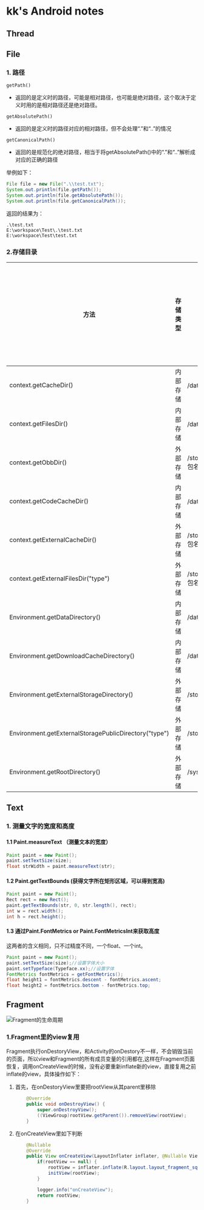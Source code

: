 # kk's Android notes



## Thread





## File



### 1. 路径

`getPath()`

* 返回的是定义时的路径，可能是相对路径，也可能是绝对路径，这个取决于定义时用的是相对路径还是绝对路径。

`getAbsolutePath()`

* 返回的是定义时的路径对应的相对路径，但不会处理“.”和“..”的情况

`getCanonicalPath()`

* 返回的是规范化的绝对路径，相当于将getAbsolutePath()中的“.”和“..”解析成对应的正确的路径



举例如下：

```java
File file = new File(".\\test.txt"); 
System.out.println(file.getPath()); 
System.out.println(file.getAbsolutePath()); 
System.out.println(file.getCanonicalPath()); 
```

返回的结果为：

```shell
.\test.txt 
E:\workspace\Test\.\test.txt 
E:\workspace\Test\test.txt 
```

### 2.存储目录

| 方法                                                  | 存储类型 | 存储路径                                           | 是否需要存储权限 | 应用删除后目录是否保留 |      | api  |
| ----------------------------------------------------- | -------- | -------------------------------------------------- | ---------------- | ---------------------- | ---- | ---- |
| context.getCacheDir()                                 | 内部存储 | /data/user/0/包名/cache                            | 不需要           | 不保留                 |      | 1    |
| context.getFilesDir()                                 | 内部存储 | /data/user/0/包名/files                            | 不需要           | 不保留                 |      | 1    |
| context.getObbDir()                                   | 外部存储 | /storage/emulated/0/Android/obb/包名               | 需要             | 不保留                 |      | 11   |
| context.getCodeCacheDir()                             | 内部存储 | /data/user/0/包名/code_cache                       | 不需要           | 不保留                 |      | 21   |
| context.getExternalCacheDir()                         | 外部存储 | /storage/emulated/0/Android/data/包名/cache        | 需要             | 不保留                 |      | 8    |
| context.getExternalFilesDir("type")                   | 外部存储 | /storage/emulated/0/Android/data/包名/files/“type” | 需要             | 不保留                 |      | 8    |
| Environment.getDataDirectory()                        | 内部存储 | /data                                              | Root             |                        |      | 1    |
| Environment.getDownloadCacheDirectory()               | 内部存储 | /data/cache                                        | Root             |                        |      | 1    |
| Environment.getExternalStorageDirectory()             | 外部存储 | /storage/emulated/0                                | 需要             | 保留                   |      | 1    |
| Environment.getExternalStoragePublicDirectory("type") | 外部存储 | /storage/emulated/0/"type"                         | 需要             | 保留                   |      | 8    |
| Environment.getRootDirectory()                        | 外部存储 | /system                                            | Root             |                        |      |      |



## Text

### 1. 测量文字的宽度和高度

#### 1.1 Paint.measureText （测量文本的宽度）

```java
Paint paint = new Paint();
paint.setTextSize(size);
float strWidth = paint.measureText(str);
```

#### 1.2 Paint.getTextBounds (获得文字所在矩形区域，可以得到宽高)

```java
Paint paint = new Paint();
Rect rect = new Rect();  
paint.getTextBounds(str, 0, str.length(), rect);  
int w = rect.width();  
int h = rect.height();
```

#### 1.3 通过Paint.FontMetrics or Paint.FontMetricsInt来获取高度

这两者的含义相同，只不过精度不同，一个float、一个int。

```java
Paint paint = new Paint();
paint.setTextSize(size);//设置字体大小
paint.setTypeface(Typeface.xx);//设置字体
FontMetrics fontMetrics = getFontMetrics();
float height1 = fontMetrics.descent - fontMetrics.ascent;
float height2 = fontMetrics.bottom - fontMetrics.top;
```





## Fragment

![Fragment的生命周期](https://developer.android.com/images/fragment_lifecycle.png?hl=zh-cn)

### 1.Fragment里的view复用

Fragment执行onDestoryView，和Activity的onDestory不一样，不会销毁当前的页面，所以view和Fragment的所有成员变量的引用都在,这样在Fragment页面恢复，调用onCreateView的时候，没有必要重新inflate新的view，直接复用之前inflate的view，具体操作如下：

1. 首先，在onDestoryView里要把rootView从其parent里移除

   ```java
       @Override
       public void onDestroyView() {
           super.onDestroyView();
           ((ViewGroup)rootView.getParent()).removeView(rootView);
       }
   ```

2. 在onCreateView里如下判断

   ```java
       @Nullable
       @Override
       public View onCreateView(LayoutInflater inflater, @Nullable ViewGroup container, Bundle savedInstanceState) {
           if(rootView == null) {
               rootView = inflater.inflate(R.layout.layout_fragment_square, container, false);
               initView(rootView);
           }
   
           logger.info("onCreateView");
           return rootView;
       }
   ```
